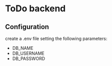 # ToDo backend

## Configuration
create a .env file setting the following parameters:
- DB_NAME
- DB_USERNAME
- DB_PASSWORD
